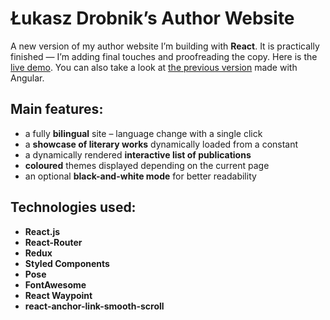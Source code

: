 # Łukasz Drobnik’s Author Website

A new version of my author website I’m building with **React**. It is practically finished — I’m adding final touches and proofreading the copy. Here is the [live demo](https://drobnik-writing-new.netlify.com/). You can also take a look at [the previous version](https://github.com/ldrobnik/drobnik.co) made with Angular.

## Main features:
* a fully **bilingual** site – language change with a single click
* a **showcase of literary works** dynamically loaded from a constant
* a dynamically rendered **interactive list of publications**
* **coloured** themes displayed depending on the current page
* an optional **black-and-white mode** for better readability

## Technologies used:

* **React.js**
* **React-Router**
* **Redux**
* **Styled Components**
* **Pose**
* **FontAwesome**
* **React Waypoint**
* **react-anchor-link-smooth-scroll**
